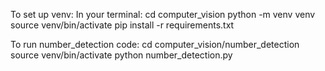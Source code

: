 To set up venv:
In your terminal:
cd computer_vision
python -m venv venv
source venv/bin/activate
pip install -r requirements.txt

To run number_detection code:
cd computer_vision/number_detection
source venv/bin/activate
python number_detection.py
